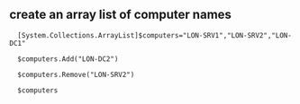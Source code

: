   ## create an array list of computer names
  
      [System.Collections.ArrayList]$computers="LON-SRV1","LON-SRV2","LON-DC1"
  
      $computers.Add("LON-DC2")
  
      $computers.Remove("LON-SRV2")
      
      $computers
